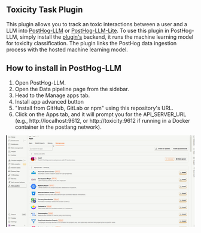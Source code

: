 ## Toxicity Task Plugin

This plugin allows you to track an toxic interactions between a user and a LLM into [PostHog-LLM](https://github.com/postlang/posthog-llm) or [PostHog-LLM-Lite](https://github.com/postlang/posthog-llm-lite). To use this plugin in PostHog-LLM, simply install the [plugin's](https://github.com/minuva/fast-nlp-text-toxicity) backend, it runs the machine learning model for toxicity classification. The plugin links the PostHog data ingestion process with the hosted machine learning model.


## How to install in PostHog-LLM

1. Open PostHog-LLM.
2. Open the Data pipeline page from the sidebar.
3. Head to the Manage apps tab.
4. Install app advanced button
5. "Install from GitHub, GitLab or npm" using this repository's URL.
6. Click on the Apps tab, and it will prompt you for the API_SERVER_URL (e.g., http://localhost:9612, or http://toxicity:9612 if running in a Docker container in the postlang network).

![Example](img/toxic.gif)